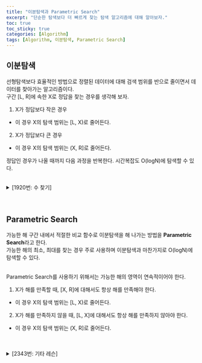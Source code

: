 ```yaml
---
title: "이분탐색과 Parametric Search"
excerpt: "단순한 탐색보다 더 빠르게 찾는 탐색 알고리즘에 대해 알아보자."
toc: true
toc_sticky: true
categories: [Algorithm]
tags: [Algorithm, 이분탐색, Parametric Search]
---
```


## 이분탐색
선형탐색보다 효율적인 방법으로 정렬된 데이터에 대해 검색 범위를 반으로 줄이면서 데이터를 찾아가는 알고리즘이다. <br>
구간 [L, R]에 속한 X로 정답을 찾는 경우를 생각해 보자.
1. X가 정답보다 작은 경우
- 이 경우 X의 탐색 범위는 [L, X)로 줄어든다.
2. X가 정답보다 큰 경우
- 이 경우 X의 탐색 범위는 (X, R]로 줄어든다.

정답인 경우가 나올 때까지 다음 과정을 반복한다. 시간복잡도 O(logN)에 탐색할 수 있다. <br> <br>

<details>
<summary>[1920번: 수 찾기]</summary>
<div markdown="1">
<br>

<https://www.acmicpc.net/problem/1920>

<br>

입력에 대하여 선형탐색을 할 경우 O(N<sup>2</sup>)으로 시간초과를 받는다. <br>
입력한 리스트를 정렬 후 각각의 값에 대하여 이분탐색으로 존재 유무를 찾으면 O(NlogN)으로 충분히 통과 가능하다.

</div>
</details>

<br>
<br>

## Parametric Search
가능한 해 구간 내에서 적절한 비교 함수로 이분탐색을 해 나가는 방법을 **Parametric Search**라고 한다.
<br>
가능한 해의 최소, 최대를 찾는 경우 주로 사용하며 이분탐색과 마찬가지로 O(logN)에 탐색할 수 있다. 
<br>
<br>

Parametric Search를 사용하기 위해서는 가능한 해의 영역이 연속적이어야 한다. <br>
1. X가 해를 만족할 때, [X, R]에 대해서도 항상 해를 만족해야 한다.
- 이 경우 X의 탐색 범위는 [L, X)로 줄어든다.
2. X가 해를 만족하지 않을 때, [L, X]에 대해서도 항상 해를 만족하지 않아야 한다.
- 이 경우 X의 탐색 범위는 (X, R]로 줄어든다.

<br>
<br>

<details>
<summary>[2343번: 기타 레슨]</summary>
<div markdown="1">
<br>

<https://www.acmicpc.net/problem/2343>

<br>

 [0, 1000000000]에 속하는 값 X에 대하여 X가 해를 만족할 경우 X+1 역시 항상 해를 만족한다. 따라서 Parametric Search로 접근할 수 있다.

</div>
</details>

<br>
<br>

